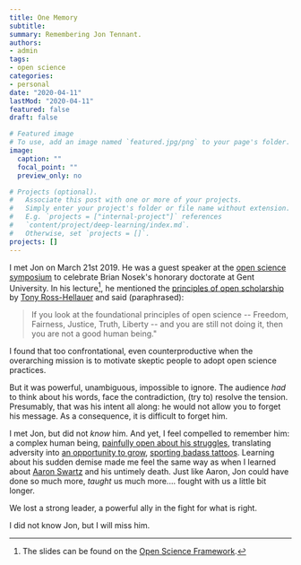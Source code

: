 ```yaml
---
title: One Memory
subtitle: 
summary: Remembering Jon Tennant.
authors:
- admin
tags: 
- open science
categories: 
- personal
date: "2020-04-11"
lastMod: "2020-04-11"
featured: false
draft: false

# Featured image
# To use, add an image named `featured.jpg/png` to your page's folder. 
image:
  caption: ""
  focal_point: ""
  preview_only: no

# Projects (optional).
#   Associate this post with one or more of your projects.
#   Simply enter your project's folder or file name without extension.
#   E.g. `projects = ["internal-project"]` references 
#   `content/project/deep-learning/index.md`.
#   Otherwise, set `projects = []`.
projects: []
---
```


I met Jon on March 21st 2019. He was a guest speaker at the [open science symposium](https://users.ugent.be/~fvrbrugg/oss/) to celebrate Brian Nosek's honorary doctorate at Gent University. In his lecture[^1], he mentioned the [principles of open scholarship](https://www.slideshare.net/OpenAIRE_eu/peer-review-in-the-age-of-open-science) by [Tony Ross-Hellauer](https://tonyr-h.github.io/) and said (paraphrased):

> If you look at the foundational principles of open science -- Freedom, Fairness, Justice, Truth, Liberty -- and you are still not doing it, then you are not a good human being."

I found that too confrontational, even counterproductive when the overarching mission is to motivate skeptic people to adopt open science practices. 

But it was powerful, unambiguous, impossible to ignore. The audience *had* to think about his words, face the contradiction, (try to) resolve the tension. Presumably, that was his intent all along: he would not allow you to forget his message. As a consequence, it is difficult to forget him.

I met Jon, but did not *know* him. And yet, I feel compelled to remember him: a complex human being, [painfully open about his struggles](http://fossilsandshit.com/two-stories-of-sexual-assault/), translating adversity into [an opportunity to grow](http://fossilsandshit.com/converting-adversity-into-productivity/), [sporting badass tattoos](http://fossilsandshit.com/a-new-tattoo-a-new-chapter-in-life/). Learning about his sudden demise made me feel the same way as when I learned about [Aaron Swartz](https://www.theguardian.com/books/2016/mar/04/boy-who-could-change-the-world-review-aaron-schwartz) and his untimely death. Just like Aaron, Jon could have done so much more, *taught* us much more.... fought with us a little bit longer.

We lost a strong leader, a powerful ally in the fight for what is right. 

I did not know Jon, but I will miss him.

[^1]: The slides can be found on the [Open Science Framework](https://osf.io/p9r3x/).
